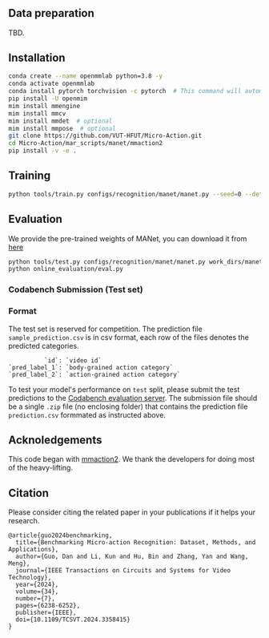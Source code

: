 #

## Data preparation
TBD.


## Installation
```bash
conda create --name openmmlab python=3.8 -y
conda activate openmmlab
conda install pytorch torchvision -c pytorch  # This command will automatically install the latest version PyTorch and cudatoolkit, please check whether they match your environment.
pip install -U openmim
mim install mmengine
mim install mmcv
mim install mmdet  # optional
mim install mmpose  # optional
git clone https://github.com/VUT-HFUT/Micro-Action.git
cd Micro-Action/mar_scripts/manet/mmaction2
pip install -v -e .

```
## Training

```bash
python tools/train.py configs/recognition/manet/manet.py --seed=0 --deterministic

```

## Evaluation 
We provide the pre-trained weights of MANet, you can download it from [here](https://drive.google.com/file/d/1AUwyGPSgOD-EE7scR7skH-SMZ8kCojCs/view?usp=sharing)

``` bash
python tools/test.py configs/recognition/manet/manet.py work_dirs/manet/best_top1_acc_epoch_40.pth --dump online_evaluation/test_result.pickle
python online_evaluation/eval.py
```

### Codabench Submission (Test set)

### Format
The test set is reserved for competition. 
The prediction file `sample_prediction.csv` is in csv format, each row of the files denotes the predicted categories. 
```
          `id`: `video id`
`pred_label_1`: `body-grained action category`
`pred_label_2`: `action-grained action category`
```

To test your model's performance on `test` split, please submit the test predictions to the [Codabench evaluation server](https://www.codabench.org/competitions/3264/). The submission file should be a single `.zip` file (no enclosing folder) that contains the prediction file `prediction.csv` formmated as instructed above.  

## Acknoledgements 
This code began with [mmaction2](https://github.com/open-mmlab/mmaction2). We thank the developers for doing most of the heavy-lifting. 


## Citation 
Please consider citing the related paper in your publications if it helps your research.

```
@article{guo2024benchmarking,
  title={Benchmarking Micro-action Recognition: Dataset, Methods, and Applications},
  author={Guo, Dan and Li, Kun and Hu, Bin and Zhang, Yan and Wang, Meng},
  journal={IEEE Transactions on Circuits and Systems for Video Technology},
  year={2024},
  volume={34},
  number={7},
  pages={6238-6252},
  publisher={IEEE},
  doi={10.1109/TCSVT.2024.3358415}
}
```